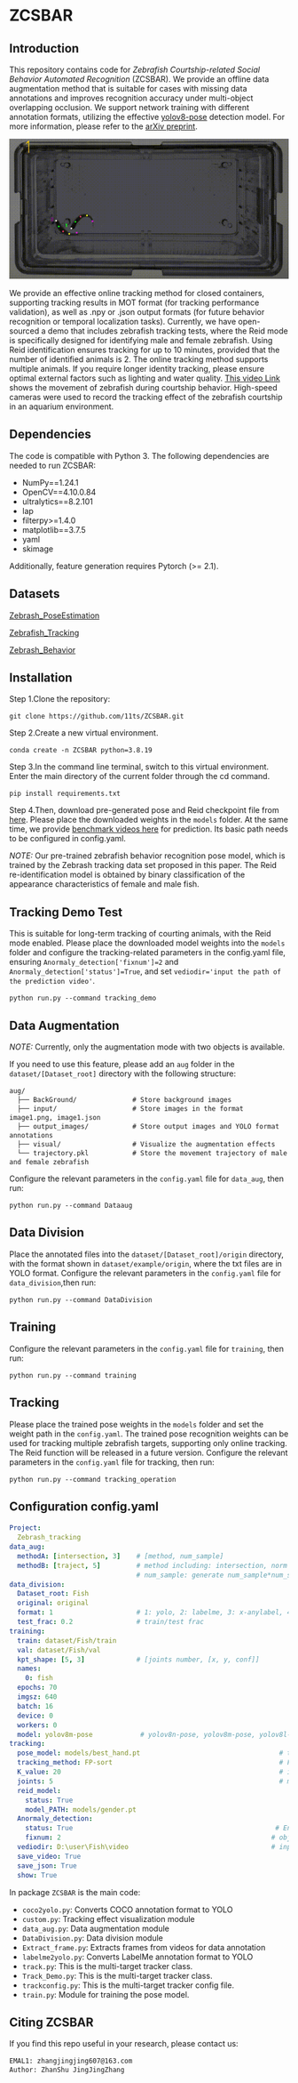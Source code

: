 # ZCSBAR

## Introduction

This repository contains code for *Zebrafish Courtship-related Social Behavior Automated Recognition* (ZCSBAR).
We provide an offline data augmentation method that is suitable for cases with missing data annotations and improves recognition accuracy under multi-object overlapping occlusion.
We support network training with different annotation formats, utilizing the effective [yolov8-pose](https://docs.ultralytics.com/) detection model. For more information, please refer to the [arXiv preprint](https://arxiv.org/abs/2305.09972).

![image](assests/1min.gif)

We provide an effective online tracking method for closed containers, supporting tracking results in MOT format (for tracking performance validation), as well as .npy or .json output formats (for future behavior recognition or temporal localization tasks).
Currently, we have open-sourced a demo that includes zebrafish tracking tests, where the Reid mode is specifically designed for identifying male and female zebrafish. Using Reid identification ensures tracking for up to 10 minutes, provided that the number of identified animals is 2. The online tracking method supports multiple animals. If you require longer identity tracking, please ensure optimal external factors such as lighting and water quality.
[This video Link](https://drive.google.com/drive/folders/16O9u-7Wt1zebxYDLn3XYZrAiKEgyarqo?usp=drive_link ) shows the movement of zebrafish during courtship behavior. 
High-speed cameras were used to record the tracking effect of the zebrafish courtship in an aquarium environment.

## Dependencies

The code is compatible with Python 3. The following dependencies are
needed to run ZCSBAR:

* NumPy==1.24.1
* OpenCV==4.10.0.84
* ultralytics==8.2.101
* lap
* filterpy>=1.4.0
* matplotlib==3.7.5
* yaml
* skimage


Additionally, feature generation requires Pytorch (>= 2.1).

## Datasets
[Zebrash_PoseEstimation](https://drive.google.com/drive/folders/16V7J_wqIJhkImOX8Ulxc2Y6vOnIFpPbe?usp=drive_link)   

[Zebrafish_Tracking](https://drive.google.com/drive/folders/1-1QXOLbj7I4XTXQOhL2htS5muhcvBWJz?usp=drive_link)

[Zebrash_Behavior](https://drive.google.com/drive/folders/1-1QXOLbj7I4XTXQOhL2htS5muhcvBWJz?usp=drive_link)
## Installation
Step 1.Clone the repository:
```
git clone https://github.com/11ts/ZCSBAR.git
```
Step 2.Create a new virtual environment.

```
conda create -n ZCSBAR python=3.8.19
```
Step 3.In the command line terminal, switch to this virtual environment. Enter the main directory of the current folder through the cd command.

```
pip install requirements.txt
```
Step 4.Then, download pre-generated pose and Reid checkpoint file from
[here](https://drive.google.com/drive/folders/16O9u-7Wt1zebxYDLn3XYZrAiKEgyarqo?usp=drive_link ).
Please place the downloaded weights in the `models` folder.
At the same time, we provide [benchmark videos here](https://drive.google.com/drive/folders/1t5wQ8Us4lW5Tw_Gs4CSe_w6-gvj4_SRV?usp=drive_link) for prediction. Its basic path needs to be configured in config.yaml.

*NOTE:* Our pre-trained zebrafish behavior recognition pose model, 
which is trained by the Zebrash tracking data set proposed in this paper. The Reid re-identification 
model is obtained by binary classification of the appearance characteristics of female and male fish.

## Tracking Demo Test

This is suitable for long-term tracking of courting animals, with the Reid mode enabled. Please place 
the downloaded model weights into the `models` folder and configure the tracking-related parameters in 
the config.yaml file, ensuring `Anormaly_detection['fixnum']=2` and `Anormaly_detection['status']=True`, 
and set `vediodir='input the path of the prediction video'`.
```
python run.py --command tracking_demo
```

## Data Augmentation
*NOTE:*  Currently, only the augmentation mode with two objects is available.

If you need to use this feature, please add an `aug` folder in the `dataset/[Dataset_root]` 
directory with the following structure:
```
aug/
  ├── BackGround/              # Store background images
  ├── input/                   # Store images in the format image1.png, image1.json
  ├── output_images/           # Store output images and YOLO format annotations
  ├── visual/                  # Visualize the augmentation effects
  └── trajectory.pkl           # Store the movement trajectory of male and female zebrafish
```
Configure the relevant parameters in the `config.yaml` file for `data_aug`, then run:
```
python run.py --command Dataaug
```
## Data Division
Place the annotated files into the `dataset/[Dataset_root]/origin` directory, with the format 
shown in `dataset/example/origin`, where the txt files are in YOLO format. Configure the relevant parameters in the `config.yaml` file 
for `data_division`,then run:
```
python run.py --command DataDivision
```
## Training
Configure the relevant parameters in the `config.yaml` file for `training`, then run:
```
python run.py --command training
```
## Tracking
Please place the trained pose weights in the `models` folder and set the weight path in the `config.yaml`. 
The trained pose recognition weights can be used for tracking multiple zebrafish targets, 
supporting only online tracking. The Reid function will be released in a future version. 
Configure the relevant parameters in the `config.yaml` file for tracking, then run:
```
python run.py --command tracking_operation
```
## Configuration config.yaml

```yaml
Project:
  Zebrash_tracking
data_aug:
  methodA: [intersection, 3]    # [method, num_sample]  
  methodB: [traject, 5]         # method including: intersection, norm / traject
                                # num_sample: generate num_sample*num_sample images by one image / numbers of trajectory per image
data_division:
  Dataset_root: Fish
  original: original
  format: 1                     # 1: yolo, 2: labelme, 3: x-anylabel, 4: coco
  test_frac: 0.2                # train/test frac
training:
  train: dataset/Fish/train 
  val: dataset/Fish/val
  kpt_shape: [5, 3]             # [joints number, [x, y, conf]]
  names:
    0: fish
  epochs: 70
  imgsz: 640
  batch: 16
  device: 0
  workers: 0
  model: yolov8m-pose            # yolov8n-pose, yolov8m-pose, yolov8l-pose
tracking:
  pose_model: models/best_hand.pt                                   # tracking_demo using anormalydect-reid-fpsort method
  tracking_method: FP-sort                                          # FP-sort, P-sort, FP-delta-sort  
  K_value: 20                                                       # if using FP-delta-sort, set value K from 0~150 for better tracking performance
  joints: 5                                                         # model input joint number
  reid_model: 
    status: True
    model_PATH: models/gender.pt
  Anormaly_detection: 
    status: True                                                   # Ensure only two target objects in the video
    fixnum: 2                                                     # object nums   
  vediodir: D:\user\Fish\video                                    # input predict video file path
  save_video: True
  save_json: True
  show: True
```
In package `ZCSBAR` is the main code:

* `coco2yolo.py`: Converts COCO annotation format to YOLO
* `custom.py`: Tracking effect visualization module
* `data_aug.py`: Data augmentation module
* `DataDivision.py`: Data division module
* `Extract_frame.py`:  Extracts frames from videos for data annotation
* `labelme2yolo.py`: Converts LabelMe annotation format to YOLO
* `track.py`: This is the multi-target tracker class.
* `Track_Demo.py`: This is the multi-target tracker class.
* `trackconfig.py`: This is the multi-target tracker config file.
* `train.py`: Module for training the pose model.



## Citing ZCSBAR

If you find this repo useful in your research, please contact us:

    EMAL1: zhangjingjing607@163.com
    Author: ZhanShu JingJingZhang
